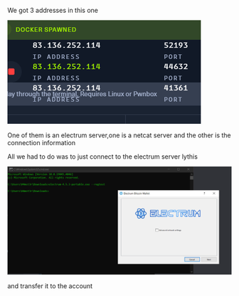 We got 3 addresses in this one 

![alt text](image.png)



One of them is an electrum server,one is a netcat server and the other is the connection information 

All we had to do was to just connect to the electrum server lythis 

![alt text](image-1.png)



and transfer it to the account